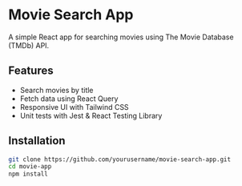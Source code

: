 # Movie Search App

A simple React app for searching movies using The Movie Database (TMDb) API.

## Features

- Search movies by title
- Fetch data using React Query
- Responsive UI with Tailwind CSS
- Unit tests with Jest & React Testing Library

## Installation

```sh
git clone https://github.com/yourusername/movie-search-app.git
cd movie-app
npm install